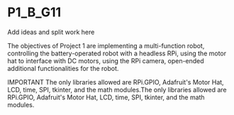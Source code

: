 # P1_B_G11

Add ideas and split work here

The objectives of Project 1 are
implementing a multi-function robot,
controlling the battery-operated robot with a headless RPi,
using the motor hat to interface with DC motors,
using the RPi camera,
open-ended additional functionalities for the robot.

IMPORTANT
The only libraries allowed are RPi.GPIO, Adafruit's Motor Hat, LCD, time, SPI, tkinter, and the math modules.The only libraries allowed are RPi.GPIO, Adafruit's Motor Hat, LCD, time, SPI, tkinter, and the math modules.
